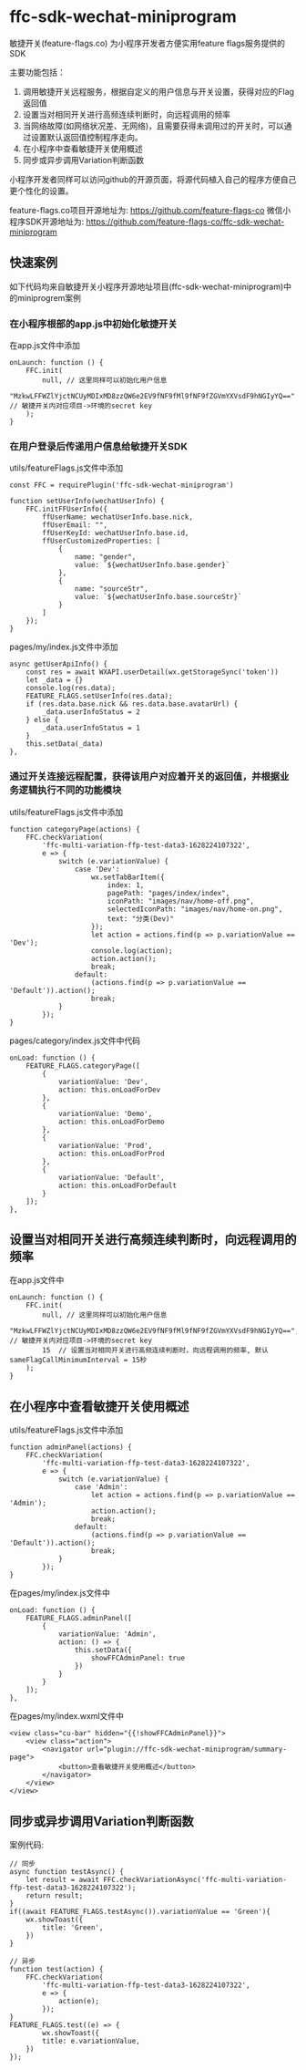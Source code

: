 # ffc-sdk-wechat-miniprogram

敏捷开关(feature-flags.co) 为小程序开发者方便实用feature flags服务提供的SDK

主要功能包括：

1. 调用敏捷开关远程服务，根据自定义的用户信息与开关设置，获得对应的Flag返回值
2. 设置当对相同开关进行高频连续判断时，向远程调用的频率
3. 当网络故障(如网络状况差、无网络)，且需要获得未调用过的开关时，可以通过设置默认返回值控制程序走向。
4. 在小程序中查看敏捷开关使用概述
5. 同步或异步调用Variation判断函数

小程序开发者同样可以访问github的开源页面，将源代码植入自己的程序方便自己更个性化的设置。

feature-flags.co项目开源地址为: https://github.com/feature-flags-co
微信小程序SDK开源地址为: https://github.com/feature-flags-co/ffc-sdk-wechat-miniprogram

## 快速案例

如下代码均来自敏捷开关小程序开源地址项目(ffc-sdk-wechat-miniprogram)中的miniprogrem案例

### 在小程序根部的app.js中初始化敏捷开关

在app.js文件中添加

	onLaunch: function () {
		FFC.init(
			null, // 这里同样可以初始化用户信息
			"MzkwLFFWZlYjctNCUyMDIxMD8zzQW6e2EV9fNF9fMl9fNF9fZGVmYXVsdF9hNGIyYQ=="  // 敏捷开关内对应项目->环境的secret key
		);
	}

### 在用户登录后传递用户信息给敏捷开关SDK

utils/featureFlags.js文件中添加

	const FFC = requirePlugin('ffc-sdk-wechat-miniprogram')

	function setUserInfo(wechatUserInfo) {
		FFC.initFFUserInfo({
			ffUserName: wechatUserInfo.base.nick,
			ffUserEmail: "",
			ffUserKeyId: wechatUserInfo.base.id,
			ffUserCustomizedProperties: [
				{
					name: "gender",
					value: `${wechatUserInfo.base.gender}`
				},
				{
					name: "sourceStr",
					value: `${wechatUserInfo.base.sourceStr}`
				}
			]
		});
	}

pages/my/index.js文件中添加

	async getUserApiInfo() {
		const res = await WXAPI.userDetail(wx.getStorageSync('token'))
		let _data = {}
		console.log(res.data);
		FEATURE_FLAGS.setUserInfo(res.data);
		if (res.data.base.nick && res.data.base.avatarUrl) {
			_data.userInfoStatus = 2
		} else {
			_data.userInfoStatus = 1
		}
		this.setData(_data)
	},

### 通过开关连接远程配置，获得该用户对应着开关的返回值，并根据业务逻辑执行不同的功能模块

utils/featureFlags.js文件中添加

	function categoryPage(actions) {
		FFC.checkVariation(
			'ffc-multi-variation-ffp-test-data3-1628224107322',
			e => {
				switch (e.variationValue) {
					case 'Dev':
						wx.setTabBarItem({
							index: 1,
							pagePath: "pages/index/index",
							iconPath: "images/nav/home-off.png",
							selectedIconPath: "images/nav/home-on.png",
							text: "分类(Dev)"
						});
						let action = actions.find(p => p.variationValue == 'Dev');
						console.log(action);
						action.action();
						break;
					default:
						(actions.find(p => p.variationValue == 'Default')).action();
						break;
				}
			});
	}

pages/category/index.js文件中代码

	onLoad: function () {
		FEATURE_FLAGS.categoryPage([
			{
				variationValue: 'Dev',
				action: this.onLoadForDev
			},
			{
				variationValue: 'Demo',
				action: this.onLoadForDemo
			},
			{
				variationValue: 'Prod',
				action: this.onLoadForProd
			},
			{
				variationValue: 'Default',
				action: this.onLoadForDefault
			}
		]);
	},

## 设置当对相同开关进行高频连续判断时，向远程调用的频率

在app.js文件中

	onLaunch: function () {
		FFC.init(
			null, // 这里同样可以初始化用户信息
			"MzkwLFFWZlYjctNCUyMDIxMD8zzQW6e2EV9fNF9fMl9fNF9fZGVmYXVsdF9hNGIyYQ==",  // 敏捷开关内对应项目->环境的secret key
			15  // 设置当对相同开关进行高频连续判断时，向远程调用的频率, 默认 sameFlagCallMinimumInterval = 15秒
		);
	}

## 在小程序中查看敏捷开关使用概述

utils/featureFlags.js文件中添加

	function adminPanel(actions) {
		FFC.checkVariation(
			'ffc-multi-variation-ffp-test-data3-1628224107322',
			e => {
				switch (e.variationValue) {
					case 'Admin':
						let action = actions.find(p => p.variationValue == 'Admin');
						action.action();
						break;
					default:
						(actions.find(p => p.variationValue == 'Default')).action();
						break;
				}
			});
	}

在pages/my/index.js文件中

	onLoad: function () {
		FEATURE_FLAGS.adminPanel([
			{
				variationValue: 'Admin',
				action: () => {
					this.setData({
						showFFCAdminPanel: true
					})
				}
			}
		]);
	},

在pages/my/index.wxml文件中

	<view class="cu-bar" hidden="{{!showFFCAdminPanel}}">
		<view class="action">
			<navigator url="plugin://ffc-sdk-wechat-miniprogram/summary-page">
				<button>查看敏捷开关使用概述</button>
			</navigator>
		</view>
	</view>

## 同步或异步调用Variation判断函数

案例代码:

	// 同步
	async function testAsync() {
		let result = await FFC.checkVariationAsync('ffc-multi-variation-ffp-test-data3-1628224107322');
		return result;
	}
	if((await FEATURE_FLAGS.testAsync()).variationValue == 'Green'){
		wx.showToast({
			title: 'Green',
		})
	}

	// 异步
	function test(action) {
		FFC.checkVariation(
			'ffc-multi-variation-ffp-test-data3-1628224107322',
			e => {
				action(e);
			});
	}
	FEATURE_FLAGS.test((e) => {
			wx.showToast({
			title: e.variationValue,
		})
	});